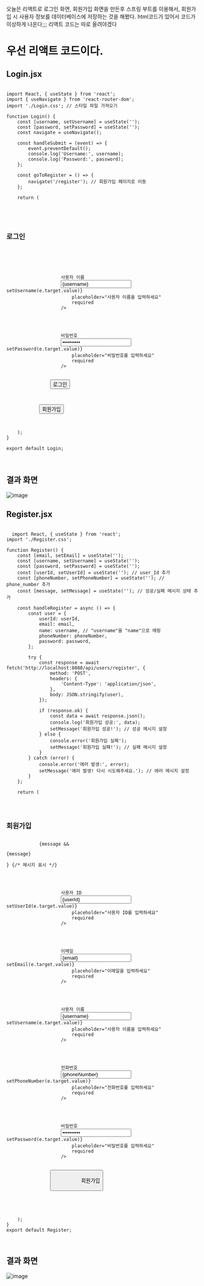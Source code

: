 오늘은 리액트로 로그인 화면, 회원가입 화면을 만든후
스프링 부트를 이용해서, 회원가입 시 사용자 정보를 데이터베이스에 저장하는 것을 해봤다.
html코드가 있어서 코드가 이상하게 나온다;;; 리액트 코드는 따로 올려야겠다

# 우선 리액트 코드이다.
## Login.jsx
 <pre>
     <code>
import React, { useState } from 'react';
import { useNavigate } from 'react-router-dom';
import './Login.css'; // 스타일 파일 가져오기

function Login() {
    const [username, setUsername] = useState('');
    const [password, setPassword] = useState('');
    const navigate = useNavigate();

    const handleSubmit = (event) => {
        event.preventDefault();
        console.log('Username:', username);
        console.log('Password:', password);
    };

    const goToRegister = () => {
        navigate('/register'); // 회원가입 페이지로 이동
    };

    return (
 
        <div className="login-container">
            <h2 className="login-title">로그인</h2>
            <form onSubmit={handleSubmit} className="login-form">
                <div className="form-group">
                    <label htmlFor="username">사용자 이름</label>
                    <input
                        type="text"
                        id="username"
                        value={username}
                        onChange={(e) => setUsername(e.target.value)}
                        placeholder="사용자 이름을 입력하세요"
                        required
                    />
                </div>
                <div className="form-group">
                    <label htmlFor="password">비밀번호</label>
                    <input
                        type="password"
                        id="password"
                        value={password}
                        onChange={(e) => setPassword(e.target.value)}
                        placeholder="비밀번호를 입력하세요"
                        required
                    />
                </div>
                <button type="submit" className="login-button">로그인</button>
            </form>
            <button onClick={goToRegister} className="register-link">회원가입</button>
        </div>
       
    );
}

export default Login;
     </code>
 </pre>
## 결과 화면
![image](https://github.com/user-attachments/assets/653e2fcd-d484-495d-b994-a40d81ec75c8)

## Register.jsx
<pre>
  <code>
  import React, { useState } from 'react';
import './Register.css';

function Register() {
    const [email, setEmail] = useState('');
    const [username, setUsername] = useState('');
    const [password, setPassword] = useState('');
    const [userId, setUserId] = useState(''); // user_Id 추가
    const [phoneNumber, setPhoneNumber] = useState(''); // phone_number 추가
    const [message, setMessage] = useState(''); // 성공/실패 메시지 상태 추가

    const handleRegister = async () => {
        const user = {
            userId: userId,
            email: email,
            name: username, // "username"을 "name"으로 매핑
            phoneNumber: phoneNumber,
            password: password,
        };

        try {
            const response = await fetch('http://localhost:8080/api/users/register', {
                method: 'POST',
                headers: {
                    'Content-Type': 'application/json',
                },
                body: JSON.stringify(user),
            });

            if (response.ok) {
                const data = await response.json();
                console.log('회원가입 성공:', data);
                setMessage('회원가입 성공!'); // 성공 메시지 설정
            } else {
                console.error('회원가입 실패');
                setMessage('회원가입 실패!'); // 실패 메시지 설정
            }
        } catch (error) {
            console.error('에러 발생:', error);
            setMessage('에러 발생! 다시 시도해주세요.'); // 에러 메시지 설정
        }
    };

    return (
        <div className="register-container">
            <h2 className="register-title">회원가입</h2>
            {message && <p className="register-message">{message}</p>} {/* 메시지 표시 */}
            <form className="register-form">
                <div className="form-group">
                    <label htmlFor="userId">사용자 ID</label>
                    <input
                        type="text"
                        id="userId"
                        value={userId}
                        onChange={(e) => setUserId(e.target.value)}
                        placeholder="사용자 ID를 입력하세요"
                        required
                    />
                </div>
                <div className="form-group">
                    <label htmlFor="email">이메일</label>
                    <input
                        type="email"
                        id="email"
                        value={email}
                        onChange={(e) => setEmail(e.target.value)}
                        placeholder="이메일을 입력하세요"
                        required
                    />
                </div>
                <div className="form-group">
                    <label htmlFor="username">사용자 이름</label>
                    <input
                        type="text"
                        id="username"
                        value={username}
                        onChange={(e) => setUsername(e.target.value)}
                        placeholder="사용자 이름을 입력하세요"
                        required
                    />
                </div>
                <div className="form-group">
                    <label htmlFor="phoneNumber">전화번호</label>
                    <input
                        type="tel"
                        id="phoneNumber"
                        value={phoneNumber}
                        onChange={(e) => setPhoneNumber(e.target.value)}
                        placeholder="전화번호를 입력하세요"
                        required
                    />
                </div>
                <div className="form-group">
                    <label htmlFor="password">비밀번호</label>
                    <input
                        type="password"
                        id="password"
                        value={password}
                        onChange={(e) => setPassword(e.target.value)}
                        placeholder="비밀번호를 입력하세요"
                        required
                    />
                </div>
                <button type="button" onClick={handleRegister} className="register-button">
                    회원가입
                </button>
            </form>
        </div>
    );
}
export default Register;

  </code>
</pre>

## 결과 화면
![image](https://github.com/user-attachments/assets/db1831f7-c06f-422d-a231-b3f30f8a727b)

## 








